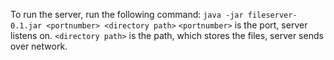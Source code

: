 To run the server, run the following command: `java -jar fileserver-0.1.jar <portnumber> <directory path>`
`<portnumber>` is the port, server listens on. `<directory path>` is the path, which stores the files, server sends over network.
